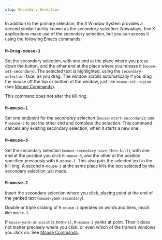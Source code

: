 ```yaml
---
slug: Secondary-Selection
---
```


In addition to the primary selection, the X Window System provides a second similar facility known as the *secondary selection*. Nowadays, few X applications make use of the secondary selection, but you can access it using the following Emacs commands:

### `M-Drag-mouse-1`

Set the secondary selection, with one end at the place where you press down the button, and the other end at the place where you release it (`mouse-set-secondary`). The selected text is highlighted, using the `secondary-selection` face, as you drag. The window scrolls automatically if you drag the mouse off the top or bottom of the window, just like `mouse-set-region` (see [Mouse Commands](Mouse-Commands)).

This command does not alter the kill ring.

### `M-mouse-1`

Set one endpoint for the *secondary selection* (`mouse-start-secondary`); use `M-mouse-3` to set the other end and complete the selection. This command cancels any existing secondary selection, when it starts a new one.

### `M-mouse-3`

Set the secondary selection (`mouse-secondary-save-then-kill`), with one end at the position you click `M-mouse-3`, and the other at the position specified previously with `M-mouse-1`. This also puts the selected text in the kill ring. A second `M-mouse-3` at the same place kills the text selected by the secondary selection just made.

### `M-mouse-2`

Insert the secondary selection where you click, placing point at the end of the yanked text (`mouse-yank-secondary`).

Double or triple clicking of `M-mouse-1` operates on words and lines, much like `mouse-1`.

If `mouse-yank-at-point` is non-`nil`, `M-mouse-2` yanks at point. Then it does not matter precisely where you click, or even which of the frame’s windows you click on. See [Mouse Commands](Mouse-Commands).
